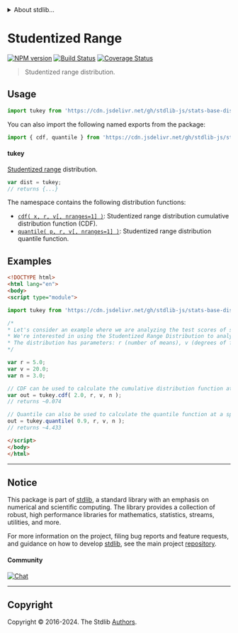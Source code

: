 <!--

@license Apache-2.0

Copyright (c) 2022 The Stdlib Authors.

Licensed under the Apache License, Version 2.0 (the "License");
you may not use this file except in compliance with the License.
You may obtain a copy of the License at

   http://www.apache.org/licenses/LICENSE-2.0

Unless required by applicable law or agreed to in writing, software
distributed under the License is distributed on an "AS IS" BASIS,
WITHOUT WARRANTIES OR CONDITIONS OF ANY KIND, either express or implied.
See the License for the specific language governing permissions and
limitations under the License.

-->


<details>
  <summary>
    About stdlib...
  </summary>
  <p>We believe in a future in which the web is a preferred environment for numerical computation. To help realize this future, we've built stdlib. stdlib is a standard library, with an emphasis on numerical and scientific computation, written in JavaScript (and C) for execution in browsers and in Node.js.</p>
  <p>The library is fully decomposable, being architected in such a way that you can swap out and mix and match APIs and functionality to cater to your exact preferences and use cases.</p>
  <p>When you use stdlib, you can be absolutely certain that you are using the most thorough, rigorous, well-written, studied, documented, tested, measured, and high-quality code out there.</p>
  <p>To join us in bringing numerical computing to the web, get started by checking us out on <a href="https://github.com/stdlib-js/stdlib">GitHub</a>, and please consider <a href="https://opencollective.com/stdlib">financially supporting stdlib</a>. We greatly appreciate your continued support!</p>
</details>

# Studentized Range

[![NPM version][npm-image]][npm-url] [![Build Status][test-image]][test-url] [![Coverage Status][coverage-image]][coverage-url] <!-- [![dependencies][dependencies-image]][dependencies-url] -->

> Studentized range distribution.



<section class="usage">

## Usage

```javascript
import tukey from 'https://cdn.jsdelivr.net/gh/stdlib-js/stats-base-dists-studentized-range@esm/index.mjs';
```

You can also import the following named exports from the package:

```javascript
import { cdf, quantile } from 'https://cdn.jsdelivr.net/gh/stdlib-js/stats-base-dists-studentized-range@esm/index.mjs';
```

#### tukey

[Studentized range][studentized-range] distribution.

```javascript
var dist = tukey;
// returns {...}
```

The namespace contains the following distribution functions:

<!-- <toc pattern="*+(cdf|pdf|mgf|quantile)*"> -->

<div class="namespace-toc">

-   <span class="signature">[`cdf( x, r, v[, nranges=1] )`][@stdlib/stats/base/dists/studentized-range/cdf]</span><span class="delimiter">: </span><span class="description">Studentized range distribution cumulative distribution function (CDF).</span>
-   <span class="signature">[`quantile( p, r, v[, nranges=1] )`][@stdlib/stats/base/dists/studentized-range/quantile]</span><span class="delimiter">: </span><span class="description">Studentized range distribution quantile function.</span>

</div>

<!-- </toc> -->

</section>

<!-- /.usage -->

<section class="examples">

## Examples

<!-- TODO: better examples -->

<!-- eslint no-undef: "error" -->

```html
<!DOCTYPE html>
<html lang="en">
<body>
<script type="module">

import tukey from 'https://cdn.jsdelivr.net/gh/stdlib-js/stats-base-dists-studentized-range@esm/index.mjs';

/*
* Let's consider an example where we are analyzing the test scores of students in a class.
* We're interested in using the Studentized Range Distribution to analyze the range of scores.
* The distribution has parameters: r (number of means), v (degrees of freedom), and n (number of ranges).
*/

var r = 5.0;
var v = 20.0;
var n = 3.0;

// CDF can be used to calculate the cumulative distribution function at a specific value:
var out = tukey.cdf( 2.0, r, v, n );
// returns ~0.074

// Quantile can also be used to calculate the quantile function at a specific probability:
out = tukey.quantile( 0.9, r, v, n );
// returns ~4.433

</script>
</body>
</html>
```

</section>

<!-- /.examples -->

<!-- Section for related `stdlib` packages. Do not manually edit this section, as it is automatically populated. -->

<section class="related">

</section>

<!-- /.related -->

<!-- Section for all links. Make sure to keep an empty line after the `section` element and another before the `/section` close. -->


<section class="main-repo" >

* * *

## Notice

This package is part of [stdlib][stdlib], a standard library with an emphasis on numerical and scientific computing. The library provides a collection of robust, high performance libraries for mathematics, statistics, streams, utilities, and more.

For more information on the project, filing bug reports and feature requests, and guidance on how to develop [stdlib][stdlib], see the main project [repository][stdlib].

#### Community

[![Chat][chat-image]][chat-url]

---

## Copyright

Copyright &copy; 2016-2024. The Stdlib [Authors][stdlib-authors].

</section>

<!-- /.stdlib -->

<!-- Section for all links. Make sure to keep an empty line after the `section` element and another before the `/section` close. -->

<section class="links">

[npm-image]: http://img.shields.io/npm/v/@stdlib/stats-base-dists-studentized-range.svg
[npm-url]: https://npmjs.org/package/@stdlib/stats-base-dists-studentized-range

[test-image]: https://github.com/stdlib-js/stats-base-dists-studentized-range/actions/workflows/test.yml/badge.svg?branch=main
[test-url]: https://github.com/stdlib-js/stats-base-dists-studentized-range/actions/workflows/test.yml?query=branch:main

[coverage-image]: https://img.shields.io/codecov/c/github/stdlib-js/stats-base-dists-studentized-range/main.svg
[coverage-url]: https://codecov.io/github/stdlib-js/stats-base-dists-studentized-range?branch=main

<!--

[dependencies-image]: https://img.shields.io/david/stdlib-js/stats-base-dists-studentized-range.svg
[dependencies-url]: https://david-dm.org/stdlib-js/stats-base-dists-studentized-range/main

-->

[chat-image]: https://img.shields.io/gitter/room/stdlib-js/stdlib.svg
[chat-url]: https://app.gitter.im/#/room/#stdlib-js_stdlib:gitter.im

[stdlib]: https://github.com/stdlib-js/stdlib

[stdlib-authors]: https://github.com/stdlib-js/stdlib/graphs/contributors

[umd]: https://github.com/umdjs/umd
[es-module]: https://developer.mozilla.org/en-US/docs/Web/JavaScript/Guide/Modules

[deno-url]: https://github.com/stdlib-js/stats-base-dists-studentized-range/tree/deno
[deno-readme]: https://github.com/stdlib-js/stats-base-dists-studentized-range/blob/deno/README.md
[umd-url]: https://github.com/stdlib-js/stats-base-dists-studentized-range/tree/umd
[umd-readme]: https://github.com/stdlib-js/stats-base-dists-studentized-range/blob/umd/README.md
[esm-url]: https://github.com/stdlib-js/stats-base-dists-studentized-range/tree/esm
[esm-readme]: https://github.com/stdlib-js/stats-base-dists-studentized-range/blob/esm/README.md
[branches-url]: https://github.com/stdlib-js/stats-base-dists-studentized-range/blob/main/branches.md

[studentized-range]: https://en.wikipedia.org/wiki/Studentized_range_distribution

<!-- <toc-links> -->

[@stdlib/stats/base/dists/studentized-range/cdf]: https://github.com/stdlib-js/stats-base-dists-studentized-range-cdf/tree/esm

[@stdlib/stats/base/dists/studentized-range/quantile]: https://github.com/stdlib-js/stats-base-dists-studentized-range-quantile/tree/esm

<!-- </toc-links> -->

</section>

<!-- /.links -->
